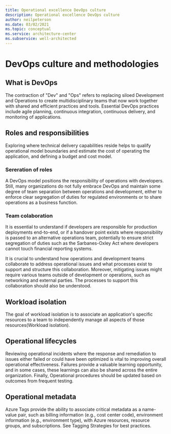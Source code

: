 ```yaml
---
title: Operational excellence DevOps culture
description: Operational excellence DevOps culture
author: neilpeterson
ms.date: 03/02/2021
ms.topic: conceptual
ms.service: architecture-center
ms.subservice: well-architected
---
```


# DevOps culture and methodologies

## What is DevOps

The contraction of "Dev" and "Ops" refers to replacing siloed Development and Operations to create multidisciplinary teams that now work together with shared and efficient practices and tools. Essential DevOps practices include agile planning, continuous integration, continuous delivery, and monitoring of applications.

## Roles and responsibilities

Exploring where technical delivery capabilities reside helps to qualify operational model boundaries and estimate the cost of operating the application, and defining a budget and cost model.

### Sereration of roles

A DevOps model positions the responsibility of operations with developers. Still, many organizations do not fully embrace DevOps and maintain some degree of team separation between operations and development, either to enforce clear segregation of duties for regulated environments or to share operations as a business function.

### Team colaboration

It is essential to understand if developers are responsible for production deployments end-to-end, or if a handover point exists where responsibility is passed to an alternative operations team, potentially to ensure strict segregation of duties such as the Sarbanes-Oxley Act where developers cannot touch financial reporting systems.

It is crucial to understand how operations and development teams collaborate to address operational issues and what processes exist to support and structure this collaboration. Moreover, mitigating issues might require various teams outside of development or operations, such as networking and external parties. The processes to support this collaboration should also be understood.

## Workload isolation

The goal of workload isolation is to associate an application's specific resources to a team to independently manage all aspects of those resources(Workload isolation).

## Operational lifecycles

Reviewing operational incidents where the response and remediation to issues either failed or could have been optimized is vital to improving overall operational effectiveness. Failures provide a valuable learning opportunity, and in some cases, these learnings can also be shared across the entire organization. Finally, Operational procedures should be updated based on outcomes from frequent testing.

## Operational metadata

Azure Tags provide the ability to associate critical metadata as a name-value pair, such as billing information (e.g., cost center code), environment information (e.g., environment type), with Azure resources, resource groups, and subscriptions. See Tagging Strategies for best practices.
